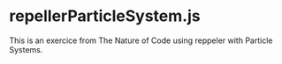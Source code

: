# repellerParticleSystem.js
This is an exercice from The Nature of Code using reppeler with Particle Systems.
